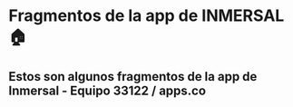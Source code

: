 # Fragmentos de la app de INMERSAL :house:
## Estos son algunos fragmentos de la app de Inmersal - Equipo 33122 / apps.co 
